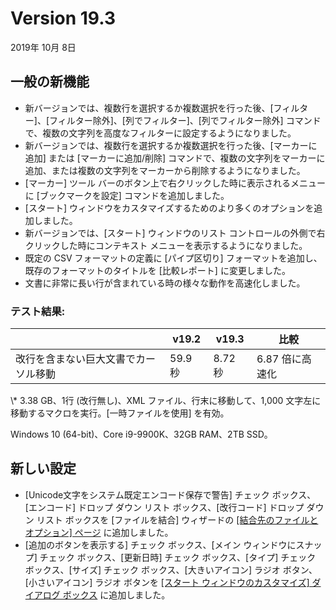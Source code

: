 # Version 19.3

2019年 10月 8日

## 一般の新機能

- 新バージョンでは、複数行を選択するか複数選択を行った後、\[フィルター\]、\[フィルター除外\]、\[列でフィルター\]、\[列でフィルター除外\] コマンドで、複数の文字列を高度なフィルターに設定するようになりました。
- 新バージョンでは、複数行を選択するか複数選択を行った後、\[マーカーに追加\] または \[マーカーに追加/削除\] コマンドで、複数の文字列をマーカーに追加、または複数の文字列をマーカーから削除するようになりました。
- \[マーカー\] ツール バーのボタン上で右クリックした時に表示されるメニューに \[ブックマークを設定\] コマンドを追加しました。
- \[スタート\] ウィンドウをカスタマイズするためのより多くのオプションを追加しました。
- 新バージョンでは、\[スタート\] ウィンドウのリスト コントロールの外側で右クリックした時にコンテキスト メニューを表示するようになりました。
- 既定の CSV フォーマットの定義に \[パイプ区切り\] フォーマットを追加し、既存のフォーマットのタイトルを \[比較レポート\] に変更しました。
- 文書に非常に長い行が含まれている時の様々な動作を高速化しました。

### テスト結果:

|  | v19.2 | v19.3 | 比較 |
| --- | --- | --- | --- |
| 改行を含まない巨大文書でカーソル移動 | 59.9 秒 | 8.72 秒 | 6.87 倍に高速化 |

\\* 3.38 GB、1行 (改行無し)、XML ファイル、行末に移動して、1,000 文字左に移動するマクロを実行。\[一時ファイルを使用\] を有効。

Windows 10 (64-bit)、Core i9-9900K、32GB RAM、2TB SSD。

## 新しい設定

- \[Unicode文字をシステム既定エンコード保存で警告\] チェック ボックス、\[エンコード\] ドロップ ダウン リスト ボックス、\[改行コード\] ドロップ ダウン リスト ボックスを \[ファイルを結合\] ウィザードの [\[結合先のファイルとオプション\] ページ](../dlg/combine_files/combine_wiz_dest) に追加しました。
- \[追加のボタンを表示する\] チェック ボックス、\[メイン ウィンドウにスナップ\] チェック ボックス、\[更新日時\] チェック ボックス、\[タイプ\] チェック ボックス、\[サイズ\] チェック ボックス、\[大きいアイコン\] ラジオ ボタン、\[小さいアイコン\] ラジオ ボタンを [\[スタート ウィンドウのカスタマイズ\] ダイアログ ボックス](../dlg/customize_start/index) に追加しました。
